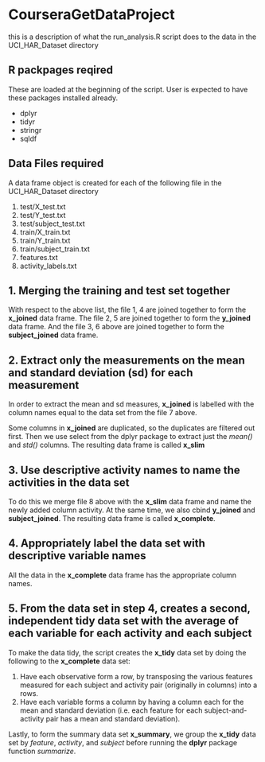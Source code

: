 # CourseraGetDataProject
this is a description of what the run_analysis.R script does to the data in the UCI_HAR_Dataset directory

## R packpages reqired
These are loaded at the beginning of the script. User is expected to have these packages installed already. 
 * dplyr
 * tidyr
 * stringr
 * sqldf

## Data Files required
A data frame object is created for each of the following file in the UCI_HAR_Dataset directory
 1. test/X_test.txt
 2. test/Y_test.txt
 3. test/subject_test.txt
 4. train/X_train.txt
 5. train/Y_train.txt
 6. train/subject_train.txt
 7. features.txt
 8. activity_labels.txt

## 1. Merging the training and test set together
With respect to the above list, the file 1, 4 are joined together to form the **x_joined** data frame. The file 2, 5 are joined together to form the **y_joined** data frame. And the file 3, 6 above are joined together to form the **subject_joined** data frame.

## 2. Extract only the measurements on the mean and standard deviation (sd) for each measurement
In order to extract the mean and sd measures, **x_joined** is labelled with the column names equal to the data set from the file 7 above.

Some columns in **x_joined** are duplicated, so the duplicates are filtered out first. Then we use select from the dplyr package to extract just the _mean()_ and _std()_ columns. The resulting data frame is called **x_slim**

## 3. Use descriptive activity names to name the activities in the data set
To do this we merge file 8 above with the **x_slim** data frame and name the newly added column activity. At the same time, we also cbind **y_joined** and **subject_joined**. The resulting data frame is called **x_complete**.

## 4. Appropriately label the data set with descriptive variable names
All the data in the **x_complete** data frame has the appropriate column names.

## 5. From the data set in step 4, creates a second, independent tidy data set with the average of each variable for each activity and each subject
To make the data tidy, the script creates the **x_tidy** data set by doing the following to the **x_complete** data set:
 1. Have each observative form a row, by transposing the various features measured for each subject and activity pair (originally in columns) into a rows.
 2. Have each variable forms a column by having a column each for the mean and standard deviation (i.e. each feature for each subject-and-activity pair has a mean and standard deviation).

Lastly, to form the summary data set **x_summary**, we group the **x_tidy** data set by _feature_, _activity_, and _subject_ before running the **dplyr** package function _summarize_. 